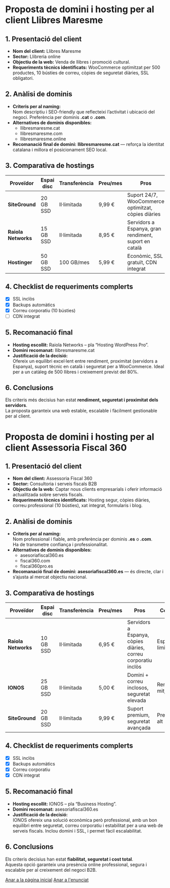 # Proposta de domini i hosting per al client Llibres Maresme

## 1. Presentació del client
- **Nom del client:** Llibres Maresme  
- **Sector:** Llibreria online  
- **Objectiu de la web:** Venda de llibres i promoció cultural.  
- **Requeriments tècnics identificats:** WooCommerce optimitzat per 500 productes, 10 bústies de correu, còpies de seguretat diàries, SSL obligatori.

## 2. Anàlisi de dominis
- **Criteris per al naming:**  
  Nom descriptiu i SEO-friendly que reflecteixi l’activitat i ubicació del negoci. Preferència per dominis **.cat** o **.com**.
- **Alternatives de dominis disponibles:**  
  - llibresmaresme.cat  
  - llibresmaresme.com  
  - llibresmaresme.online  
- **Recomanació final de domini:** **llibresmaresme.cat** — reforça la identitat catalana i millora el posicionament SEO local.

## 3. Comparativa de hostings
| Proveïdor | Espai disc | Transferència | Preu/mes | Pros | Contres |
|------------|------------|----------------|-----------|--------|----------|
| **SiteGround** | 20 GB SSD | Il·limitada | 9,99 € | Suport 24/7, WooCommerce optimitzat, còpies diàries | Preu més elevat |
| **Raiola Networks** | 15 GB SSD | Il·limitada | 8,95 € | Servidors a Espanya, gran rendiment, suport en català | Espai limitat per a catàlegs grans |
| **Hostinger** | 50 GB SSD | 100 GB/mes | 5,99 € | Econòmic, SSL gratuït, CDN integrat | Suport en anglès |

## 4. Checklist de requeriments complerts
- [x] SSL inclòs  
- [x] Backups automàtics  
- [x] Correu corporatiu (10 bústies)  
- [ ] CDN integrat  

## 5. Recomanació final
- **Hosting escollit:** Raiola Networks – pla “Hosting WordPress Pro”.  
- **Domini recomanat:** llibresmaresme.cat  
- **Justificació de la decisió:**  
  Ofereix un equilibri excel·lent entre rendiment, proximitat (servidors a Espanya), suport tècnic en català i seguretat per a WooCommerce. Ideal per a un catàleg de 500 llibres i creixement previst del 80%.

## 6. Conclusions
Els criteris més decisius han estat **rendiment, seguretat i proximitat dels servidors**.  
La proposta garanteix una web estable, escalable i fàcilment gestionable per al client.

# Proposta de domini i hosting per al client Assessoria Fiscal 360

## 1. Presentació del client
- **Nom del client:** Assessoria Fiscal 360  
- **Sector:** Consultoria i serveis fiscals B2B  
- **Objectiu de la web:** Captar nous clients empresarials i oferir informació actualitzada sobre serveis fiscals.  
- **Requeriments tècnics identificats:** Hosting segur, còpies diàries, correu professional (10 bústies), xat integrat, formularis i blog.

## 2. Anàlisi de dominis
- **Criteris per al naming:**  
  Nom professional i fiable, amb preferència per dominis **.es** o **.com**.  
  Ha de transmetre confiança i professionalitat.
- **Alternatives de dominis disponibles:**  
  - asesoriafiscal360.es  
  - fiscal360.com  
  - fiscal360pro.es  
- **Recomanació final de domini:** **asesoriafiscal360.es** — és directe, clar i s’ajusta al mercat objectiu nacional.

## 3. Comparativa de hostings
| Proveïdor | Espai disc | Transferència | Preu/mes | Pros | Contres |
|------------|------------|----------------|-----------|--------|----------|
| **Raiola Networks** | 10 GB SSD | Il·limitada | 6,95 € | Servidors a Espanya, còpies diàries, correu corporatiu inclòs | Espai limitat |
| **IONOS** | 25 GB SSD | Il·limitada | 5,00 € | Domini + correu inclosos, seguretat elevada | Rendiment mitjà |
| **SiteGround** | 20 GB SSD | Il·limitada | 9,99 € | Suport premium, seguretat avançada | Preu més alt |

## 4. Checklist de requeriments complerts
- [x] SSL inclòs  
- [x] Backups automàtics  
- [x] Correu corporatiu  
- [x] CDN integrat  

## 5. Recomanació final
- **Hosting escollit:** IONOS – pla “Business Hosting”.  
- **Domini recomanat:** asesoriafiscal360.es  
- **Justificació de la decisió:**  
  IONOS ofereix una solució econòmica però professional, amb un bon equilibri entre seguretat, correu corporatiu i estabilitat per a una web de serveis fiscals. Inclou domini i SSL, i permet fàcil escalabilitat.

## 6. Conclusions
Els criteris decisius han estat **fiabilitat, seguretat i cost total**.  
Aquesta opció garanteix una presència online professional, segura i escalable per al creixement del negoci B2B.

[Anar a la pàgina inicial](../README.md)
[Anar a l'enunciat](../Tasca08/README.md)
